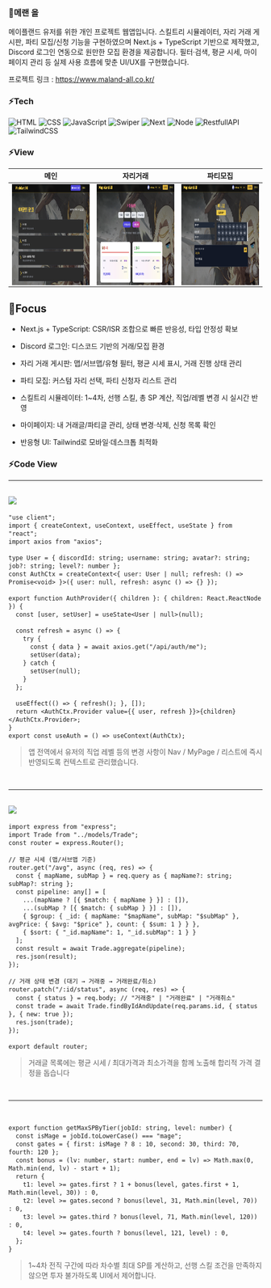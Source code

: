 ### 🍞메랜 올
메이플랜드 유저를 위한 개인 프로젝트 웹앱입니다. 스킬트리 시뮬레이터, 자리 거래 게시판, 파티 모집/신청 기능을 구현하였으며
Next.js + TypeScript 기반으로 제작했고, Discord 로그인 연동으로 원만한 모집 환경을 제공합니다. 필터·검색, 평균 시세, 마이페이지 관리 등 실제 사용 흐름에 맞춘 UI/UX를 구현했습니다.

프로젝트 링크 : https://www.maland-all.co.kr/

### ⚡Tech 
![HTML](https://img.shields.io/badge/-HTML-F05032?style=flat-square&logo=html5&logoColor=ffffff)
![CSS](https://img.shields.io/badge/-CSS-007ACC?style=flat-square&logo=css3)
![JavaScript](https://img.shields.io/badge/-JavaScript-dc8d2d?style=flat-square&logo=javascript&logoColor=ffffff)
![Swiper](https://img.shields.io/badge/swiper-6332F6?style=flat-square&logo=swiper&logoColor=ffffff)
![Next](https://img.shields.io/badge/Next-61DAFB?style=flat-square&logo=react&logoColor=white)
![Node](https://img.shields.io/badge/Node-6102FB?style=flat-square&logo=react&logoColor=white)
![RestfullAPI](https://img.shields.io/badge/RestfullAPI-65DACB?style=flat-square&logo=react&logoColor=white)
![TailwindCSS](https://img.shields.io/badge/TailwindCSS-61D12B?style=flat-square&logo=react&logoColor=white)



### ⚡View 
| 메인 | 자리거래 | 파티모집 |
| :-: | :-: | :-: |
| <img src="public/images/maland.png" width="200px" height="200px" align="top"> | <img src="public/images/maland2.png" width="200px" height="200px" align="top"> | <img src="public/images/maland3.png" width="200px" height="200px" align="top"> |

## 📣Focus
* Next.js + TypeScript: CSR/ISR 조합으로 빠른 반응성, 타입 안정성 확보

* Discord 로그인: 디스코드 기반의 거래/모집 환경

* 자리 거래 게시판: 맵/서브맵/유형 필터, 평균 시세 표시, 거래 진행 상태 관리

* 파티 모집: 커스텀 자리 선택, 파티 신청자 리스트 관리

* 스킬트리 시뮬레이터: 1~4차, 선행 스킬, 총 SP 계산, 직업/레벨 변경 시 실시간 반영

* 마이페이지: 내 거래글/파티글 관리, 상태 변경·삭제, 신청 목록 확인

* 반응형 UI: Tailwind로 모바일·데스크톱 최적화



### ⚡Code View 
---
<br>

<img src="public/images/Animation1.gif">

<br>

```
"use client";
import { createContext, useContext, useEffect, useState } from "react";
import axios from "axios";

type User = { discordId: string; username: string; avatar?: string; job?: string; level?: number };
const AuthCtx = createContext<{ user: User | null; refresh: () => Promise<void> }>({ user: null, refresh: async () => {} });

export function AuthProvider({ children }: { children: React.ReactNode }) {
  const [user, setUser] = useState<User | null>(null);

  const refresh = async () => {
    try {
      const { data } = await axios.get("/api/auth/me");
      setUser(data);
    } catch {
      setUser(null);
    }
  };

  useEffect(() => { refresh(); }, []);
  return <AuthCtx.Provider value={{ user, refresh }}>{children}</AuthCtx.Provider>;
}
export const useAuth = () => useContext(AuthCtx);

```
> 앱 전역에서 유저의 직업 레벨 등의 변경 사항이 Nav / MyPage / 리스트에 즉시 반영되도록 컨텍스트로 관리했습니다.


<br>

---

<br>

<img src="public/images/Animation2.gif">

<br>

```
import express from "express";
import Trade from "../models/Trade";
const router = express.Router();

// 평균 시세 (맵/서브맵 기준)
router.get("/avg", async (req, res) => {
  const { mapName, subMap } = req.query as { mapName?: string; subMap?: string };
  const pipeline: any[] = [
    ...(mapName ? [{ $match: { mapName } }] : []),
    ...(subMap ? [{ $match: { subMap } }] : []),
    { $group: { _id: { mapName: "$mapName", subMap: "$subMap" }, avgPrice: { $avg: "$price" }, count: { $sum: 1 } } },
    { $sort: { "_id.mapName": 1, "_id.subMap": 1 } }
  ];
  const result = await Trade.aggregate(pipeline);
  res.json(result);
});

// 거래 상태 변경 (대기 → 거래중 → 거래완료/취소)
router.patch("/:id/status", async (req, res) => {
  const { status } = req.body; // "거래중" | "거래완료" | "거래취소"
  const trade = await Trade.findByIdAndUpdate(req.params.id, { status }, { new: true });
  res.json(trade);
});

export default router;

```

> 거래글 목록에는 평균 시세 / 최대가격과 최소가격을 함께 노출해 합리적 가격 결정을 돕습니다

<br>

---

<br>

```
export function getMaxSPByTier(jobId: string, level: number) {
  const isMage = jobId.toLowerCase() === "mage";
  const gates = { first: isMage ? 8 : 10, second: 30, third: 70, fourth: 120 };
  const bonus = (lv: number, start: number, end = lv) => Math.max(0, Math.min(end, lv) - start + 1);
  return {
    t1: level >= gates.first ? 1 + bonus(level, gates.first + 1, Math.min(level, 30)) : 0,
    t2: level >= gates.second ? bonus(level, 31, Math.min(level, 70)) : 0,
    t3: level >= gates.third ? bonus(level, 71, Math.min(level, 120)) : 0,
    t4: level >= gates.fourth ? bonus(level, 121, level) : 0,
  };
}

```
> 1~4차 전직 구간에 따라 차수별 최대 SP를 계산하고, 선행 스킬 조건을 만족하지 않으면 투자 불가하도록 UI에서 제어합니다.